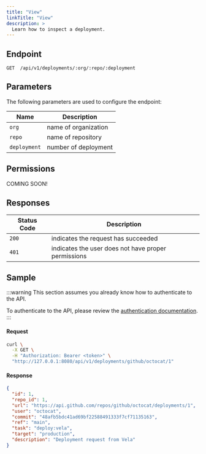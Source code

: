 ```yaml
---
title: "View"
linkTitle: "View"
description: >
  Learn how to inspect a deployment.
---
```


## Endpoint

```
GET  /api/v1/deployments/:org/:repo/:deployment
```

## Parameters

The following parameters are used to configure the endpoint:

| Name         | Description          |
| ------------ | -------------------- |
| `org`        | name of organization |
| `repo`       | name of repository   |
| `deployment` | number of deployment |

## Permissions

COMING SOON!

## Responses

| Status Code | Description                                         |
| ----------- | --------------------------------------------------- |
| `200`       | indicates the request has succeeded                 |
| `401`       | indicates the user does not have proper permissions |

## Sample

:::warning
This section assumes you already know how to authenticate to the API.

To authenticate to the API, please review the [authentication documentation](/docs/reference/api/authentication.md).
:::

#### Request

```sh
curl \
  -X GET \
  -H "Authorization: Bearer <token>" \
  "http://127.0.0.1:8080/api/v1/deployments/github/octocat/1"
```

#### Response

```json
{
  "id": 1,
  "repo_id": 1,
  "url": "https://api.github.com/repos/github/octocat/deployments/1",
  "user": "octocat",
  "commit": "48afb5bdc41ad69bf22588491333f7cf71135163",
  "ref": "main",
  "task": "deploy:vela",
  "target": "production",
  "description": "Deployment request from Vela"
}
```
